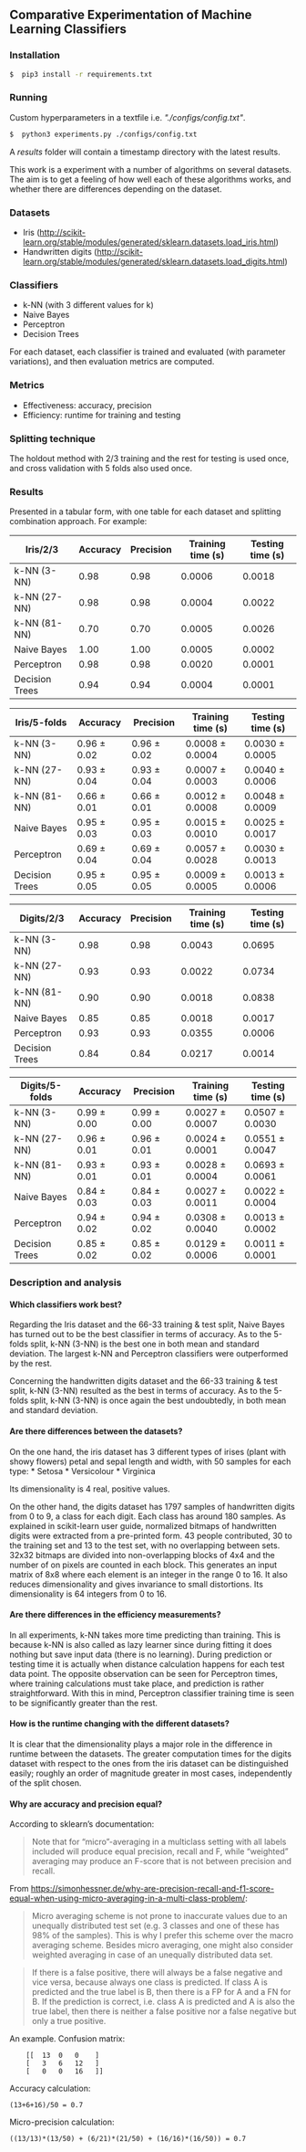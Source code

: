 ## Comparative Experimentation of Machine Learning Classifiers

### Installation
```sh
$  pip3 install -r requirements.txt
```

### Running

Custom hyperparameters in a textfile i.e. _"./configs/config.txt"_.

```sh
$  python3 experiments.py ./configs/config.txt
```

A _results_ folder will contain a timestamp directory with the latest results.

This work is a experiment with a number of algorithms on several datasets.
The aim is to get a feeling of how well each of these algorithms works, 
and whether there are differences depending on the dataset.

### Datasets
* Iris (http://scikit-learn.org/stable/modules/generated/sklearn.datasets.load_iris.html) 
* Handwritten digits (http://scikit-learn.org/stable/modules/generated/sklearn.datasets.load_digits.html)

### Classifiers
* k-NN (with 3 different values for k)
* Naive Bayes
* Perceptron
* Decision Trees

For each dataset, each classifier is trained and evaluated (with parameter variations), and then evaluation metrics are
computed.

### Metrics
* Effectiveness: accuracy, precision
* Efficiency: runtime for training and testing

### Splitting technique
The holdout method with 2/3 training and the rest for testing is used once, and cross validation with 5 folds also used once.

### Results
Presented in a tabular form, with one table for each dataset and splitting combination approach. For example:

|Iris/2/3      |Accuracy|Precision|Training time (s)|Testing time (s)|
|--------------|--------|---------|-----------------|----------------|
|k-NN (3-NN)   |  0.98  |  0.98   |     0.0006      |     0.0018     |
|k-NN (27-NN)  |  0.98  |  0.98   |     0.0004      |     0.0022     |
|k-NN (81-NN)  |  0.70  |  0.70   |     0.0005      |     0.0026     |
|Naive Bayes   |  1.00  |  1.00   |     0.0005      |     0.0002     |
|Perceptron    |  0.98  |  0.98   |     0.0020      |     0.0001     |
|Decision Trees|  0.94  |  0.94   |     0.0004      |     0.0001     |

|Iris/5-folds   |   Accuracy   |  Precision   |Training time (s)|Testing time (s)|
|---------------|--------------|--------------|-----------------|----------------|
|k-NN (3-NN)    | 0.96 ± 0.02  | 0.96 ± 0.02  | 0.0008 ± 0.0004 | 0.0030 ± 0.0005|
|k-NN (27-NN)   | 0.93 ± 0.04  | 0.93 ± 0.04  | 0.0007 ± 0.0003 | 0.0040 ± 0.0006|
|k-NN (81-NN)   | 0.66 ± 0.01  | 0.66 ± 0.01  | 0.0012 ± 0.0008 | 0.0048 ± 0.0009|
|Naive Bayes    | 0.95 ± 0.03  | 0.95 ± 0.03  | 0.0015 ± 0.0010 | 0.0025 ± 0.0017|
|Perceptron     | 0.69 ± 0.04  | 0.69 ± 0.04  | 0.0057 ± 0.0028 | 0.0030 ± 0.0013|
|Decision Trees | 0.95 ± 0.05  | 0.95 ± 0.05  | 0.0009 ± 0.0005 | 0.0013 ± 0.0006|

|Digits/2/3    |Accuracy|Precision|Training time (s)|Testing time (s)|
|--------------|--------|---------|-----------------|----------------|
|k-NN (3-NN)   |  0.98  |  0.98   |     0.0043      |     0.0695     |
|k-NN (27-NN)  |  0.93  |  0.93   |     0.0022      |     0.0734     |
|k-NN (81-NN)  |  0.90  |  0.90   |     0.0018      |     0.0838     |
|Naive Bayes   |  0.85  |  0.85   |     0.0018      |     0.0017     |
|Perceptron    |  0.93  |  0.93   |     0.0355      |     0.0006     |
|Decision Trees|  0.84  |  0.84   |     0.0217      |     0.0014     |

|Digits/5-folds |  Accuracy   |  Precision  |Training time (s)|Testing time (s)|
|---------------|-------------|-------------|-----------------|----------------|
|k-NN (3-NN)    | 0.99 ± 0.00 | 0.99 ± 0.00 | 0.0027 ± 0.0007 | 0.0507 ± 0.0030|
|k-NN (27-NN)   | 0.96 ± 0.01 | 0.96 ± 0.01 | 0.0024 ± 0.0001 | 0.0551 ± 0.0047|
|k-NN (81-NN)   | 0.93 ± 0.01 | 0.93 ± 0.01 | 0.0028 ± 0.0004 | 0.0693 ± 0.0061|
|Naive Bayes    | 0.84 ± 0.03 | 0.84 ± 0.03 | 0.0027 ± 0.0011 | 0.0022 ± 0.0004|
|Perceptron     | 0.94 ± 0.02 | 0.94 ± 0.02 | 0.0308 ± 0.0040 | 0.0013 ± 0.0002|
|Decision Trees | 0.85 ± 0.02 | 0.85 ± 0.02 | 0.0129 ± 0.0006 | 0.0011 ± 0.0001|



### Description and analysis

#### Which classifiers work best?

Regarding the Iris dataset and the 66-33 training & test split, Naive Bayes has turned out to be the best classifier
in terms of accuracy. As to the 5-folds split, k-NN (3-NN) is the best one in both mean and standard deviation.
The largest k-NN and Perceptron classifiers were outperformed by the rest.

Concerning the handwritten digits dataset and the 66-33 training & test split, k-NN (3-NN) resulted as the best
in terms of accuracy. As to the 5-folds split, k-NN (3-NN) is once again the best undoubtedly,
in both mean and standard deviation.


#### Are there differences between the datasets?

On the one hand, the iris dataset has 3 different types of irises (plant with showy flowers)
petal and sepal length and width, with 50 samples for each type:
	* Setosa
	* Versicolour
	* Virginica
	
Its dimensionality is 4 real, positive values.

On the other hand, the digits dataset has 1797 samples of handwritten digits from 0 to 9, a class for each digit.
Each class has around 180 samples. As explained in scikit-learn user guide, normalized bitmaps of handwritten digits
were extracted from a pre-printed form.
    43 people contributed, 30 to the training set and 13 to the test set, with no overlapping between sets. 32x32 bitmaps 
are divided into non-overlapping blocks of 4x4 and the number of on pixels are counted in each block.
This generates an input matrix of 8x8 where each element is an integer in the range 0 to 16.
It also reduces dimensionality and gives invariance to small distortions.
Its dimensionality is 64 integers from 0 to 16.

#### Are there differences in the efficiency measurements?

In all experiments, k-NN takes more time predicting than training. This is because k-NN is also called as lazy
learner since during fitting it does nothing but save input data (there is no learning). During prediction or testing
time it is actually when distance calculation happens for each test data point. The opposite observation can be seen
for Perceptron times, where training calculations must take place, and prediction is rather straightforward.
With this in mind, Perceptron classifier training time is seen to be significantly greater than the rest.

#### How is the runtime changing with the different datasets?

It is clear that the dimensionality plays a major role in the difference in runtime between the datasets.
The greater computation times for the digits dataset with respect to the ones from the iris dataset can be distinguished easily;
roughly an order of magnitude greater in most cases, independently of the split chosen.

#### Why are accuracy and precision equal?

According to sklearn’s documentation:
> Note that for “micro”-averaging in a multiclass setting with all labels included will produce equal
> precision, recall and F, while “weighted” averaging may produce an F-score that is not between precision and recall.

From https://simonhessner.de/why-are-precision-recall-and-f1-score-equal-when-using-micro-averaging-in-a-multi-class-problem/:
> Micro averaging scheme is not prone to inaccurate values due to an unequally distributed test set
> (e.g. 3 classes and one of these has 98% of the samples). This is why I prefer this scheme over
> the macro averaging scheme. Besides micro averaging, one might also consider weighted averaging
> in case of an unequally distributed data set.

> If there is a false positive, there will always be a false negative and vice versa, because always one class is predicted.
> If class A is predicted and the true label is B, then there is a FP for A and a FN for B.
> If the prediction is correct, i.e. class A is predicted and A is also the true label, then there is neither 
> a false positive nor a false negative but only a true positive.

An example.
Confusion matrix:
```
    [[  13  0   0    ]
    [   3   6   12   ]
    [   0   0   16   ]]
```

Accuracy calculation:
```
(13+6+16)/50 = 0.7
```

Micro-precision calculation:
```
((13/13)*(13/50) + (6/21)*(21/50) + (16/16)*(16/50)) = 0.7
```